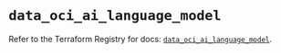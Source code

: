 # `data_oci_ai_language_model`

Refer to the Terraform Registry for docs: [`data_oci_ai_language_model`](https://registry.terraform.io/providers/hashicorp/oci/7.19.0/docs/data-sources/ai_language_model).
